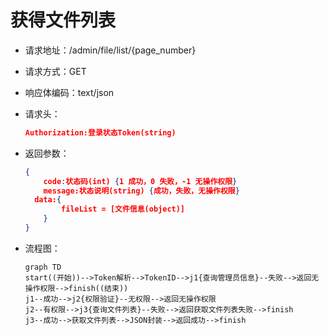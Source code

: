 # 获得文件列表

- 请求地址：/admin/file/list/{page_number}

- 请求方式：GET

- 响应体编码：text/json

- 请求头：

  ```json
  Authorization:登录状态Token(string)
  ```

- 返回参数：

  ```json
  {
      code:状态码(int) {1 成功，0 失败，-1 无操作权限}
      message:状态说明(string) {成功，失败，无操作权限}
  	data:{
          fileList = [文件信息(object)]
      }
  }
  ```

- 流程图：

  ```mermaid
  graph TD
  start((开始))-->Token解析-->TokenID-->j1{查询管理员信息}--失败-->返回无操作权限-->finish((结束))
  j1--成功-->j2{权限验证}--无权限-->返回无操作权限
  j2--有权限-->j3{查询文件列表}--失败-->返回获取文件列表失败-->finish
  j3--成功-->获取文件列表-->JSON封装-->返回成功-->finish
  ```

  



